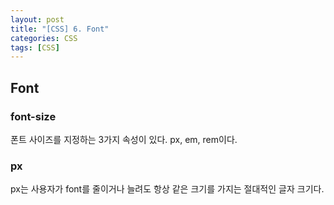 ```yaml
---
layout: post
title: "[CSS] 6. Font"
categories: CSS
tags: [CSS]
---
```


## Font

### font-size

폰트 사이즈를 지정하는 3가지 속성이 있다. px, em, rem이다.

### px

px는 사용자가 font를 줄이거나 늘려도 항상 같은 크기를 가지는 절대적인 글자 크기다.


